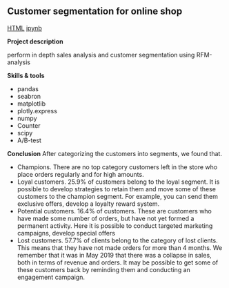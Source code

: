 Customer segmentation for online shop
-------------------------------------

[HTML]([Ecom/final-8671d3bf-143f-48e9-b84f-c23639b8d119.html](https://github.com/annashabanova/Portfolio/blob/764f1955d625089849224543bc5ee43b5c838699/Ecom/final-8671d3bf-143f-48e9-b84f-c23639b8d119.html))
[ipynb]([Ecom/ecom-engl-pic.ipynb](https://github.com/annashabanova/Portfolio/blob/58b1d7c4a0920602111750f2e0a46b55e6adf278/Ecom/ecom-engl-pic.ipynb))

**Project description**

perform in depth sales analysis and customer segmentation using RFM-analysis

**Skills & tools**
- pandas
- seabron
- matplotlib
- plotly.express
- numpy
- Counter
- scipy
- A/B-test

**Conclusion**
After categorizing the customers into segments, we found that.
- Champions. There are no top category customers left in the store who place orders regularly and for high amounts.
- Loyal customers. 25.9% of customers belong to the loyal segment. It is possible to develop strategies to retain them and move some of these customers to the champion segment. For example, you can send them exclusive offers, develop a loyalty reward system.
- Potential customers. 16.4% of customers. These are customers who have made some number of orders, but have not yet formed a permanent activity. Here it is possible to conduct targeted marketing campaigns, develop special offers
- Lost customers. 57.7% of clients belong to the category of lost clients. This means that they have not made orders for more than 4 months. We remember that it was in May 2019 that there was a collapse in sales, both in terms of revenue and orders. It may be possible to get some of these customers back by reminding them and conducting an engagement campaign.
